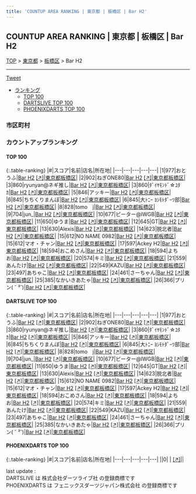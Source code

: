 ```yaml
---
title: 'COUNTUP AREA RANKING | 東京都 | 板橋区 | Bar H2'
---
```

## COUNTUP AREA RANKING | 東京都 | 板橋区 | Bar H2

[TOP](/darts/rank/) > [東京都](/darts/rank/東京都/) > [板橋区](/darts/rank/東京都/板橋区/) > Bar H2

___

<a href="https://twitter.com/share?ref_src=twsrc%5Etfw" data-text="COUNTUP AREA RANKING | 東京都板橋区Bar H2" class="twitter-share-button" data-hashtags="DARTSLIVE,PHOENIXDARTS,darts,ダーツ" data-show-count="false">Tweet</a>

* [ランキング](#カウントアップランキング)
    * [TOP 100](#top-100)
    * [DARTSLIVE TOP 100](#dartslive-top-100)
    * [PHOENIXDARTS TOP 100](#phoenixdarts-top-100)

### 市区町村

<ul>

</ul>

### カウントアップランキング

#### TOP 100



{:.table-ranking}
|#|スコア|名前|店名|所在地|
|---|---|---|---|---|
|1|977|<span class="rank-name-dl">おとうふ</span>|<a href="/darts/rank/shops/ffa7b68f6407276c25d56fb0e5c39bac.html">Bar H2</a> <a href="https://search.dartslive.com/jp/shop/ffa7b68f6407276c25d56fb0e5c39bac">[↗]</a>|<a href="/darts/rank/東京都/板橋区">東京都板橋区</a>|
|2|902|<span class="rank-name-dl">ねぎONE80</span>|<a href="/darts/rank/shops/ffa7b68f6407276c25d56fb0e5c39bac.html">Bar H2</a> <a href="https://search.dartslive.com/jp/shop/ffa7b68f6407276c25d56fb0e5c39bac">[↗]</a>|<a href="/darts/rank/東京都/板橋区">東京都板橋区</a>|
|3|860|<span class="rank-name-dl">ryunyan@ネギ推し</span>|<a href="/darts/rank/shops/ffa7b68f6407276c25d56fb0e5c39bac.html">Bar H2</a> <a href="https://search.dartslive.com/jp/shop/ffa7b68f6407276c25d56fb0e5c39bac">[↗]</a>|<a href="/darts/rank/東京都/板橋区">東京都板橋区</a>|
|3|860|<span class="rank-name-dl">ﾀﾞｲﾔﾓﾝﾄﾞ☆ﾕﾀｶ</span>|<a href="/darts/rank/shops/ffa7b68f6407276c25d56fb0e5c39bac.html">Bar H2</a> <a href="https://search.dartslive.com/jp/shop/ffa7b68f6407276c25d56fb0e5c39bac">[↗]</a>|<a href="/darts/rank/東京都/板橋区">東京都板橋区</a>|
|5|846|<span class="rank-name-dl">アッキー</span>|<a href="/darts/rank/shops/ffa7b68f6407276c25d56fb0e5c39bac.html">Bar H2</a> <a href="https://search.dartslive.com/jp/shop/ffa7b68f6407276c25d56fb0e5c39bac">[↗]</a>|<a href="/darts/rank/東京都/板橋区">東京都板橋区</a>|
|6|845|<span class="rank-name-dl">ちちくりまんぼ</span>|<a href="/darts/rank/shops/ffa7b68f6407276c25d56fb0e5c39bac.html">Bar H2</a> <a href="https://search.dartslive.com/jp/shop/ffa7b68f6407276c25d56fb0e5c39bac">[↗]</a>|<a href="/darts/rank/東京都/板橋区">東京都板橋区</a>|
|6|845|<span class="rank-name-dl">大ﾄﾆｰ ﾖｼﾓﾄﾀﾞｰﾂ部</span>|<a href="/darts/rank/shops/ffa7b68f6407276c25d56fb0e5c39bac.html">Bar H2</a> <a href="https://search.dartslive.com/jp/shop/ffa7b68f6407276c25d56fb0e5c39bac">[↗]</a>|<a href="/darts/rank/東京都/板橋区">東京都板橋区</a>|
|8|828|<span class="rank-name-dl">tomo　j</span>|<a href="/darts/rank/shops/ffa7b68f6407276c25d56fb0e5c39bac.html">Bar H2</a> <a href="https://search.dartslive.com/jp/shop/ffa7b68f6407276c25d56fb0e5c39bac">[↗]</a>|<a href="/darts/rank/東京都/板橋区">東京都板橋区</a>|
|9|704|<span class="rank-name-dl">jun_</span>|<a href="/darts/rank/shops/ffa7b68f6407276c25d56fb0e5c39bac.html">Bar H2</a> <a href="https://search.dartslive.com/jp/shop/ffa7b68f6407276c25d56fb0e5c39bac">[↗]</a>|<a href="/darts/rank/東京都/板橋区">東京都板橋区</a>|
|10|677|<span class="rank-name-dl">ピーター@IWGB</span>|<a href="/darts/rank/shops/ffa7b68f6407276c25d56fb0e5c39bac.html">Bar H2</a> <a href="https://search.dartslive.com/jp/shop/ffa7b68f6407276c25d56fb0e5c39bac">[↗]</a>|<a href="/darts/rank/東京都/板橋区">東京都板橋区</a>|
|11|650|<span class="rank-name-dl">ゆうま</span>|<a href="/darts/rank/shops/ffa7b68f6407276c25d56fb0e5c39bac.html">Bar H2</a> <a href="https://search.dartslive.com/jp/shop/ffa7b68f6407276c25d56fb0e5c39bac">[↗]</a>|<a href="/darts/rank/東京都/板橋区">東京都板橋区</a>|
|12|645|<span class="rank-name-dl">GT</span>|<a href="/darts/rank/shops/ffa7b68f6407276c25d56fb0e5c39bac.html">Bar H2</a> <a href="https://search.dartslive.com/jp/shop/ffa7b68f6407276c25d56fb0e5c39bac">[↗]</a>|<a href="/darts/rank/東京都/板橋区">東京都板橋区</a>|
|13|630|<span class="rank-name-dl">Alexis</span>|<a href="/darts/rank/shops/ffa7b68f6407276c25d56fb0e5c39bac.html">Bar H2</a> <a href="https://search.dartslive.com/jp/shop/ffa7b68f6407276c25d56fb0e5c39bac">[↗]</a>|<a href="/darts/rank/東京都/板橋区">東京都板橋区</a>|
|14|623|<span class="rank-name-dl">脱北者</span>|<a href="/darts/rank/shops/ffa7b68f6407276c25d56fb0e5c39bac.html">Bar H2</a> <a href="https://search.dartslive.com/jp/shop/ffa7b68f6407276c25d56fb0e5c39bac">[↗]</a>|<a href="/darts/rank/東京都/板橋区">東京都板橋区</a>|
|15|612|<span class="rank-name-dl">NO NAME 0982</span>|<a href="/darts/rank/shops/ffa7b68f6407276c25d56fb0e5c39bac.html">Bar H2</a> <a href="https://search.dartslive.com/jp/shop/ffa7b68f6407276c25d56fb0e5c39bac">[↗]</a>|<a href="/darts/rank/東京都/板橋区">東京都板橋区</a>|
|15|612|<span class="rank-name-dl">マオ・チャン</span>|<a href="/darts/rank/shops/ffa7b68f6407276c25d56fb0e5c39bac.html">Bar H2</a> <a href="https://search.dartslive.com/jp/shop/ffa7b68f6407276c25d56fb0e5c39bac">[↗]</a>|<a href="/darts/rank/東京都/板橋区">東京都板橋区</a>|
|17|597|<span class="rank-name-dl">Ackey H2</span>|<a href="/darts/rank/shops/ffa7b68f6407276c25d56fb0e5c39bac.html">Bar H2</a> <a href="https://search.dartslive.com/jp/shop/ffa7b68f6407276c25d56fb0e5c39bac">[↗]</a>|<a href="/darts/rank/東京都/板橋区">東京都板橋区</a>|
|18|594|<span class="rank-name-dl">おこめさん</span>|<a href="/darts/rank/shops/ffa7b68f6407276c25d56fb0e5c39bac.html">Bar H2</a> <a href="https://search.dartslive.com/jp/shop/ffa7b68f6407276c25d56fb0e5c39bac">[↗]</a>|<a href="/darts/rank/東京都/板橋区">東京都板橋区</a>|
|18|594|<span class="rank-name-dl">よちお</span>|<a href="/darts/rank/shops/ffa7b68f6407276c25d56fb0e5c39bac.html">Bar H2</a> <a href="https://search.dartslive.com/jp/shop/ffa7b68f6407276c25d56fb0e5c39bac">[↗]</a>|<a href="/darts/rank/東京都/板橋区">東京都板橋区</a>|
|20|574|<span class="rank-name-dl">キミ</span>|<a href="/darts/rank/shops/ffa7b68f6407276c25d56fb0e5c39bac.html">Bar H2</a> <a href="https://search.dartslive.com/jp/shop/ffa7b68f6407276c25d56fb0e5c39bac">[↗]</a>|<a href="/darts/rank/東京都/板橋区">東京都板橋区</a>|
|21|559|<span class="rank-name-dl">あんたけ</span>|<a href="/darts/rank/shops/ffa7b68f6407276c25d56fb0e5c39bac.html">Bar H2</a> <a href="https://search.dartslive.com/jp/shop/ffa7b68f6407276c25d56fb0e5c39bac">[↗]</a>|<a href="/darts/rank/東京都/板橋区">東京都板橋区</a>|
|22|549|<span class="rank-name-dl">KAZU</span>|<a href="/darts/rank/shops/ffa7b68f6407276c25d56fb0e5c39bac.html">Bar H2</a> <a href="https://search.dartslive.com/jp/shop/ffa7b68f6407276c25d56fb0e5c39bac">[↗]</a>|<a href="/darts/rank/東京都/板橋区">東京都板橋区</a>|
|23|497|<span class="rank-name-dl">あちゃこ</span>|<a href="/darts/rank/shops/ffa7b68f6407276c25d56fb0e5c39bac.html">Bar H2</a> <a href="https://search.dartslive.com/jp/shop/ffa7b68f6407276c25d56fb0e5c39bac">[↗]</a>|<a href="/darts/rank/東京都/板橋区">東京都板橋区</a>|
|24|461|<span class="rank-name-dl">さーちゃん</span>|<a href="/darts/rank/shops/ffa7b68f6407276c25d56fb0e5c39bac.html">Bar H2</a> <a href="https://search.dartslive.com/jp/shop/ffa7b68f6407276c25d56fb0e5c39bac">[↗]</a>|<a href="/darts/rank/東京都/板橋区">東京都板橋区</a>|
|25|385|<span class="rank-name-dl">なかいきあたゃ</span>|<a href="/darts/rank/shops/ffa7b68f6407276c25d56fb0e5c39bac.html">Bar H2</a> <a href="https://search.dartslive.com/jp/shop/ffa7b68f6407276c25d56fb0e5c39bac">[↗]</a>|<a href="/darts/rank/東京都/板橋区">東京都板橋区</a>|
|26|366|<span class="rank-name-dl">プリン( ˘ ³˘)</span>|<a href="/darts/rank/shops/ffa7b68f6407276c25d56fb0e5c39bac.html">Bar H2</a> <a href="https://search.dartslive.com/jp/shop/ffa7b68f6407276c25d56fb0e5c39bac">[↗]</a>|<a href="/darts/rank/東京都/板橋区">東京都板橋区</a>|


#### DARTSLIVE TOP 100



{:.table-ranking}
|#|スコア|名前|店名|所在地|
|---|---|---|---|---|
|1|977|<span class="rank-name-dl">おとうふ</span>|<a href="/darts/rank/shops/ffa7b68f6407276c25d56fb0e5c39bac.html">Bar H2</a> <a href="https://search.dartslive.com/jp/shop/ffa7b68f6407276c25d56fb0e5c39bac">[↗]</a>|<a href="/darts/rank/東京都/板橋区">東京都板橋区</a>|
|2|902|<span class="rank-name-dl">ねぎONE80</span>|<a href="/darts/rank/shops/ffa7b68f6407276c25d56fb0e5c39bac.html">Bar H2</a> <a href="https://search.dartslive.com/jp/shop/ffa7b68f6407276c25d56fb0e5c39bac">[↗]</a>|<a href="/darts/rank/東京都/板橋区">東京都板橋区</a>|
|3|860|<span class="rank-name-dl">ryunyan@ネギ推し</span>|<a href="/darts/rank/shops/ffa7b68f6407276c25d56fb0e5c39bac.html">Bar H2</a> <a href="https://search.dartslive.com/jp/shop/ffa7b68f6407276c25d56fb0e5c39bac">[↗]</a>|<a href="/darts/rank/東京都/板橋区">東京都板橋区</a>|
|3|860|<span class="rank-name-dl">ﾀﾞｲﾔﾓﾝﾄﾞ☆ﾕﾀｶ</span>|<a href="/darts/rank/shops/ffa7b68f6407276c25d56fb0e5c39bac.html">Bar H2</a> <a href="https://search.dartslive.com/jp/shop/ffa7b68f6407276c25d56fb0e5c39bac">[↗]</a>|<a href="/darts/rank/東京都/板橋区">東京都板橋区</a>|
|5|846|<span class="rank-name-dl">アッキー</span>|<a href="/darts/rank/shops/ffa7b68f6407276c25d56fb0e5c39bac.html">Bar H2</a> <a href="https://search.dartslive.com/jp/shop/ffa7b68f6407276c25d56fb0e5c39bac">[↗]</a>|<a href="/darts/rank/東京都/板橋区">東京都板橋区</a>|
|6|845|<span class="rank-name-dl">ちちくりまんぼ</span>|<a href="/darts/rank/shops/ffa7b68f6407276c25d56fb0e5c39bac.html">Bar H2</a> <a href="https://search.dartslive.com/jp/shop/ffa7b68f6407276c25d56fb0e5c39bac">[↗]</a>|<a href="/darts/rank/東京都/板橋区">東京都板橋区</a>|
|6|845|<span class="rank-name-dl">大ﾄﾆｰ ﾖｼﾓﾄﾀﾞｰﾂ部</span>|<a href="/darts/rank/shops/ffa7b68f6407276c25d56fb0e5c39bac.html">Bar H2</a> <a href="https://search.dartslive.com/jp/shop/ffa7b68f6407276c25d56fb0e5c39bac">[↗]</a>|<a href="/darts/rank/東京都/板橋区">東京都板橋区</a>|
|8|828|<span class="rank-name-dl">tomo　j</span>|<a href="/darts/rank/shops/ffa7b68f6407276c25d56fb0e5c39bac.html">Bar H2</a> <a href="https://search.dartslive.com/jp/shop/ffa7b68f6407276c25d56fb0e5c39bac">[↗]</a>|<a href="/darts/rank/東京都/板橋区">東京都板橋区</a>|
|9|704|<span class="rank-name-dl">jun_</span>|<a href="/darts/rank/shops/ffa7b68f6407276c25d56fb0e5c39bac.html">Bar H2</a> <a href="https://search.dartslive.com/jp/shop/ffa7b68f6407276c25d56fb0e5c39bac">[↗]</a>|<a href="/darts/rank/東京都/板橋区">東京都板橋区</a>|
|10|677|<span class="rank-name-dl">ピーター@IWGB</span>|<a href="/darts/rank/shops/ffa7b68f6407276c25d56fb0e5c39bac.html">Bar H2</a> <a href="https://search.dartslive.com/jp/shop/ffa7b68f6407276c25d56fb0e5c39bac">[↗]</a>|<a href="/darts/rank/東京都/板橋区">東京都板橋区</a>|
|11|650|<span class="rank-name-dl">ゆうま</span>|<a href="/darts/rank/shops/ffa7b68f6407276c25d56fb0e5c39bac.html">Bar H2</a> <a href="https://search.dartslive.com/jp/shop/ffa7b68f6407276c25d56fb0e5c39bac">[↗]</a>|<a href="/darts/rank/東京都/板橋区">東京都板橋区</a>|
|12|645|<span class="rank-name-dl">GT</span>|<a href="/darts/rank/shops/ffa7b68f6407276c25d56fb0e5c39bac.html">Bar H2</a> <a href="https://search.dartslive.com/jp/shop/ffa7b68f6407276c25d56fb0e5c39bac">[↗]</a>|<a href="/darts/rank/東京都/板橋区">東京都板橋区</a>|
|13|630|<span class="rank-name-dl">Alexis</span>|<a href="/darts/rank/shops/ffa7b68f6407276c25d56fb0e5c39bac.html">Bar H2</a> <a href="https://search.dartslive.com/jp/shop/ffa7b68f6407276c25d56fb0e5c39bac">[↗]</a>|<a href="/darts/rank/東京都/板橋区">東京都板橋区</a>|
|14|623|<span class="rank-name-dl">脱北者</span>|<a href="/darts/rank/shops/ffa7b68f6407276c25d56fb0e5c39bac.html">Bar H2</a> <a href="https://search.dartslive.com/jp/shop/ffa7b68f6407276c25d56fb0e5c39bac">[↗]</a>|<a href="/darts/rank/東京都/板橋区">東京都板橋区</a>|
|15|612|<span class="rank-name-dl">NO NAME 0982</span>|<a href="/darts/rank/shops/ffa7b68f6407276c25d56fb0e5c39bac.html">Bar H2</a> <a href="https://search.dartslive.com/jp/shop/ffa7b68f6407276c25d56fb0e5c39bac">[↗]</a>|<a href="/darts/rank/東京都/板橋区">東京都板橋区</a>|
|15|612|<span class="rank-name-dl">マオ・チャン</span>|<a href="/darts/rank/shops/ffa7b68f6407276c25d56fb0e5c39bac.html">Bar H2</a> <a href="https://search.dartslive.com/jp/shop/ffa7b68f6407276c25d56fb0e5c39bac">[↗]</a>|<a href="/darts/rank/東京都/板橋区">東京都板橋区</a>|
|17|597|<span class="rank-name-dl">Ackey H2</span>|<a href="/darts/rank/shops/ffa7b68f6407276c25d56fb0e5c39bac.html">Bar H2</a> <a href="https://search.dartslive.com/jp/shop/ffa7b68f6407276c25d56fb0e5c39bac">[↗]</a>|<a href="/darts/rank/東京都/板橋区">東京都板橋区</a>|
|18|594|<span class="rank-name-dl">おこめさん</span>|<a href="/darts/rank/shops/ffa7b68f6407276c25d56fb0e5c39bac.html">Bar H2</a> <a href="https://search.dartslive.com/jp/shop/ffa7b68f6407276c25d56fb0e5c39bac">[↗]</a>|<a href="/darts/rank/東京都/板橋区">東京都板橋区</a>|
|18|594|<span class="rank-name-dl">よちお</span>|<a href="/darts/rank/shops/ffa7b68f6407276c25d56fb0e5c39bac.html">Bar H2</a> <a href="https://search.dartslive.com/jp/shop/ffa7b68f6407276c25d56fb0e5c39bac">[↗]</a>|<a href="/darts/rank/東京都/板橋区">東京都板橋区</a>|
|20|574|<span class="rank-name-dl">キミ</span>|<a href="/darts/rank/shops/ffa7b68f6407276c25d56fb0e5c39bac.html">Bar H2</a> <a href="https://search.dartslive.com/jp/shop/ffa7b68f6407276c25d56fb0e5c39bac">[↗]</a>|<a href="/darts/rank/東京都/板橋区">東京都板橋区</a>|
|21|559|<span class="rank-name-dl">あんたけ</span>|<a href="/darts/rank/shops/ffa7b68f6407276c25d56fb0e5c39bac.html">Bar H2</a> <a href="https://search.dartslive.com/jp/shop/ffa7b68f6407276c25d56fb0e5c39bac">[↗]</a>|<a href="/darts/rank/東京都/板橋区">東京都板橋区</a>|
|22|549|<span class="rank-name-dl">KAZU</span>|<a href="/darts/rank/shops/ffa7b68f6407276c25d56fb0e5c39bac.html">Bar H2</a> <a href="https://search.dartslive.com/jp/shop/ffa7b68f6407276c25d56fb0e5c39bac">[↗]</a>|<a href="/darts/rank/東京都/板橋区">東京都板橋区</a>|
|23|497|<span class="rank-name-dl">あちゃこ</span>|<a href="/darts/rank/shops/ffa7b68f6407276c25d56fb0e5c39bac.html">Bar H2</a> <a href="https://search.dartslive.com/jp/shop/ffa7b68f6407276c25d56fb0e5c39bac">[↗]</a>|<a href="/darts/rank/東京都/板橋区">東京都板橋区</a>|
|24|461|<span class="rank-name-dl">さーちゃん</span>|<a href="/darts/rank/shops/ffa7b68f6407276c25d56fb0e5c39bac.html">Bar H2</a> <a href="https://search.dartslive.com/jp/shop/ffa7b68f6407276c25d56fb0e5c39bac">[↗]</a>|<a href="/darts/rank/東京都/板橋区">東京都板橋区</a>|
|25|385|<span class="rank-name-dl">なかいきあたゃ</span>|<a href="/darts/rank/shops/ffa7b68f6407276c25d56fb0e5c39bac.html">Bar H2</a> <a href="https://search.dartslive.com/jp/shop/ffa7b68f6407276c25d56fb0e5c39bac">[↗]</a>|<a href="/darts/rank/東京都/板橋区">東京都板橋区</a>|
|26|366|<span class="rank-name-dl">プリン( ˘ ³˘)</span>|<a href="/darts/rank/shops/ffa7b68f6407276c25d56fb0e5c39bac.html">Bar H2</a> <a href="https://search.dartslive.com/jp/shop/ffa7b68f6407276c25d56fb0e5c39bac">[↗]</a>|<a href="/darts/rank/東京都/板橋区">東京都板橋区</a>|


#### PHOENIXDARTS TOP 100



{:.table-ranking}
|#|スコア|名前|店名|所在地|
|---|---|---|---|---|
||0|<span class="rank-name-dl"> </span>|<a href="/darts/rank/shops/.html"></a> <a href="">[↗]</a>|<a href="/darts/rank//"></a>|


<div class="footer border-top border-gray-light mt-5 pt-3 text-right text-gray">
    last update : <span style="font-weight: italic" id="foot_last_modified"></span><br />
    DARTSLIVE は 株式会社ダーツライブ社 の登録商標です<br />
    PHOENIXDARTS は フェニックスダーツジャパン株式会社 の登録商標です<br />
</div>

<script src="https://cdnjs.cloudflare.com/ajax/libs/jquery.tablesorter/2.31.3/js/jquery.tablesorter.min.js" integrity="sha512-qzgd5cYSZcosqpzpn7zF2ZId8f/8CHmFKZ8j7mU4OUXTNRd5g+ZHBPsgKEwoqxCtdQvExE5LprwwPAgoicguNg==" crossorigin="anonymous" referrerpolicy="no-referrer"></script>
<link rel="stylesheet" href="https://cdnjs.cloudflare.com/ajax/libs/jquery.tablesorter/2.31.3/css/theme.default.min.css" integrity="sha512-wghhOJkjQX0Lh3NSWvNKeZ0ZpNn+SPVXX1Qyc9OCaogADktxrBiBdKGDoqVUOyhStvMBmJQ8ZdMHiR3wuEq8+w==" crossorigin="anonymous" referrerpolicy="no-referrer" />
<script>
$(function() {
    $(".table-ranking").tablesorter({sortList:[[0, 0]]});
    $("#foot_last_modified").text(formatDate(new Date(document.lastModified), 'yyyy-MM-dd HH:mm:ss'));
});
</script>

<script async src="https://platform.twitter.com/widgets.js" charset="utf-8"></script>